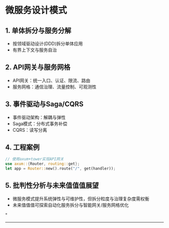 ﻿# 微服务设计模式

## 1. 单体拆分与服务分解

- 按领域驱动设计(DDD)拆分单体应用
- 有界上下文与服务自治

## 2. API网关与服务网格

- API网关：统一入口、认证、限流、路由
- 服务网格：通信治理、流量控制、可观测性

## 3. 事件驱动与Saga/CQRS

- 事件驱动架构：解耦与弹性
- Saga模式：分布式事务补偿
- CQRS：读写分离

## 4. 工程案例

```rust
// 使用axum+tower实现API网关
use axum::{Router, routing::get};
let app = Router::new().route("/", get(handler));
```

## 5. 批判性分析与未来值值值展望

- 微服务模式提升系统弹性与可维护性，但拆分粒度与治理复杂度需权衡
- 未来值值值可探索自动化服务拆分与智能网关/服务网格优化

"

---
